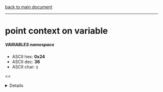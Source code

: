 [back to main document](../README.md)

---

# point context on variable
##### VARIABLES namespace
- ASCII hex: __0x24__
- ASCII dec: __36__
- ASCII char: `$`

<<<DETAILS>>>

---

<<<USAGE>>>

---

<<<EXAMPLELINKSECTION>>>

---

[back to main document](../README.md)

***PROJECT RATTISH `@` 2023***
